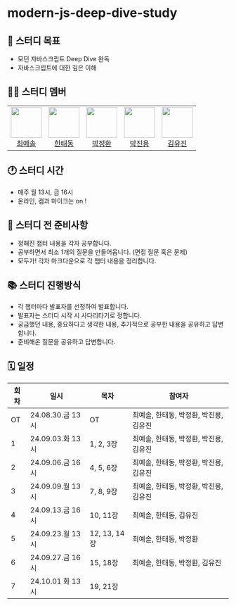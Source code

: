 # modern-js-deep-dive-study

## 🎯 스터디 목표

- 모던 자바스크립트 Deep Dive 완독
- 자바스크립트에 대한 깊은 이해

## 👋🏻 스터디 멤버

<table>
  <tr>
    <td align="center">
      <img src="https://avatars.githubusercontent.com/yesolz" width="70" height="70" /><br />
      <a href="https://github.com/yesolz">최예솔</a>
    </td>
    <td align="center">
      <img src="https://avatars.githubusercontent.com/HANTAEDONG" width="70" height="70" /><br />
      <a href="https://github.com/HANTAEDONG">한태동</a>
    </td>
    <td align="center">
      <img src="https://avatars.githubusercontent.com/JNL-2002" width="70" height="70" /><br />
      <a href="https://github.com/JNL-2002">박정환</a>
    </td>
    <td align="center">
      <img src="https://avatars.githubusercontent.com/OfficialJOLO" width="70" height="70" /><br />
      <a href="https://github.com/OfficialJOLO">박진용</a>
    </td>
    <td align="center">
      <img src="https://avatars.githubusercontent.com/Youjin-K" width="70" height="70" /><br />
      <a href="https://github.com/Youjin-K">김유진</a>
    </td>
  </tr>
</table>

## 🕐 스터디 시간

- 매주 월 13시, 금 16시
- 온라인, 캠과 마이크는 on !

## 🛒 스터디 전 준비사항

- 정해진 챕터 내용을 각자 공부합니다.
- 공부하면서 최소 1개의 질문을 만들어옵니다. (면접 질문 혹은 문제)
- 모두가! 각자 마크다운으로 각 챕터 내용을 정리합니다.

## 📚 스터디 진행방식

- 각 챕터마다 발표자를 선정하여 발표합니다.
- 발표자는 스터디 시작 시 사다리타기로 정합니다.
- 궁금했던 내용, 중요하다고 생각한 내용, 추가적으로 공부한 내용을 공유하고 답변합니다.
- 준비해온 질문을 공유하고 답변합니다.

## 🗓️ 일정

| 회차 | 일시          | 목차      | 참여자                                 |
| ---- | ------------- | --------- | -------------------------------------- |
| OT   | 24.08.30.금 13시 | OT        | 최예솔, 한태동, 박정환, 박진용, 김유진 |
| 1    | 24.09.03.화 13시 | 1, 2, 3장 | 최예솔, 한태동, 박정환, 박진용, 김유진 |
| 2    | 24.09.06.금 16시 | 4, 5, 6장 | 최예솔, 한태동, 박정환, 박진용, 김유진 |
| 3    | 24.09.09.월 13시 | 7, 8, 9장 | 최예솔, 한태동, 박정환, 박진용, 김유진  |
| 4    | 24.09.13.금 16시 | 10, 11장 |  최예솔, 한태동, 김유진|
| 5    | 24.09.23.월 13시 | 12, 13, 14장 | 최예솔, 한태동, 박정환  |
| 6    | 24.09.27.금 16시 | 15, 18장 | 최예솔, 한태동, 박정환, 김유진 |
| 7    | 24.10.01 화 13시 | 19, 21장 |   |

